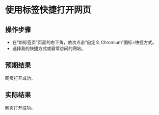 # 使用标签快捷打开网页

## 操作步骤

- 在“新标签页”页面的右下角，依次点击“自定义 Chromium”图标>快捷方式。
- 选择我的快捷方式或最常访问的网站。

## 预期结果

网页打开成功。

## 实际结果

网页打开成功。

